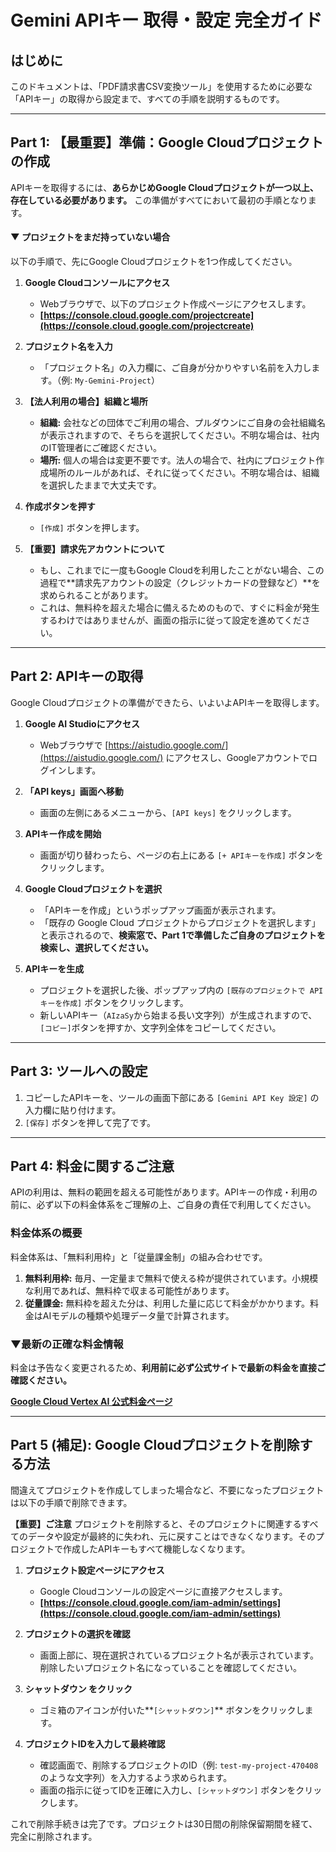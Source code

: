 # Gemini APIキー 取得・設定 完全ガイド

## はじめに

このドキュメントは、「PDF請求書CSV変換ツール」を使用するために必要な「APIキー」の取得から設定まで、すべての手順を説明するものです。

---

## Part 1: 【最重要】準備：Google Cloudプロジェクトの作成

APIキーを取得するには、**あらかじめGoogle Cloudプロジェクトが一つ以上、存在している必要があります。** この準備がすべてにおいて最初の手順となります。

#### ▼ プロジェクトをまだ持っていない場合

以下の手順で、先にGoogle Cloudプロジェクトを1つ作成してください。

1.  **Google Cloudコンソールにアクセス**
    - Webブラウザで、以下のプロジェクト作成ページにアクセスします。
    - **[https://console.cloud.google.com/projectcreate](https://console.cloud.google.com/projectcreate)**

2.  **プロジェクト名を入力**
    - 「プロジェクト名」の入力欄に、ご自身が分かりやすい名前を入力します。（例: `My-Gemini-Project`）

3.  **【法人利用の場合】組織と場所**
    - **組織:** 会社などの団体でご利用の場合、プルダウンにご自身の会社組織名が表示されますので、そちらを選択してください。不明な場合は、社内のIT管理者にご確認ください。
    - **場所:** 個人の場合は変更不要です。法人の場合で、社内にプロジェクト作成場所のルールがあれば、それに従ってください。不明な場合は、組織を選択したままで大丈夫です。

4.  **作成ボタンを押す**
    - `[作成]` ボタンを押します。

5.  **【重要】請求先アカウントについて**
    - もし、これまでに一度もGoogle Cloudを利用したことがない場合、この過程で**請求先アカウントの設定（クレジットカードの登録など）**を求められることがあります。
    - これは、無料枠を超えた場合に備えるためのもので、すぐに料金が発生するわけではありませんが、画面の指示に従って設定を進めてください。

---

## Part 2: APIキーの取得

Google Cloudプロジェクトの準備ができたら、いよいよAPIキーを取得します。

1.  **Google AI Studioにアクセス**
    - Webブラウザで [https://aistudio.google.com/](https://aistudio.google.com/) にアクセスし、Googleアカウントでログインします。

2.  **「API keys」画面へ移動**
    - 画面の左側にあるメニューから、`[API keys]` をクリックします。

3.  **APIキー作成を開始**
    - 画面が切り替わったら、ページの右上にある `[+ APIキーを作成]` ボタンをクリックします。

4.  **Google Cloudプロジェクトを選択**
    - 「APIキーを作成」というポップアップ画面が表示されます。
    - 「既存の Google Cloud プロジェクトからプロジェクトを選択します」と表示されるので、**検索窓で、Part 1で準備したご自身のプロジェクトを検索し、選択してください。**

5.  **APIキーを生成**
    - プロジェクトを選択した後、ポップアップ内の `[既存のプロジェクトで API キーを作成]` ボタンをクリックします。
    - 新しいAPIキー（`AIzaSy`から始まる長い文字列）が生成されますので、`[コピー]`ボタンを押すか、文字列全体をコピーしてください。

---

## Part 3: ツールへの設定

1.  コピーしたAPIキーを、ツールの画面下部にある `[Gemini API Key 設定]` の入力欄に貼り付けます。
2.  `[保存]` ボタンを押して完了です。

---

## Part 4: 料金に関するご注意

APIの利用は、無料の範囲を超える可能性があります。APIキーの作成・利用の前に、必ず以下の料金体系をご理解の上、ご自身の責任で利用してください。

### 料金体系の概要

料金体系は、「無料利用枠」と「従量課金制」の組み合わせです。

1.  **無料利用枠:** 毎月、一定量まで無料で使える枠が提供されています。小規模な利用であれば、無料枠で収まる可能性があります。
2.  **従量課金:** 無料枠を超えた分は、利用した量に応じて料金がかかります。料金はAIモデルの種類や処理データ量で計算されます。

### ▼最新の正確な料金情報

料金は予告なく変更されるため、**利用前に必ず公式サイトで最新の料金を直接ご確認ください。**

**[Google Cloud Vertex AI 公式料金ページ](https://cloud.google.com/vertex-ai/pricing)**

---

## Part 5 (補足): Google Cloudプロジェクトを削除する方法

間違えてプロジェクトを作成してしまった場合など、不要になったプロジェクトは以下の手順で削除できます。

**【重要】ご注意**
プロジェクトを削除すると、そのプロジェクトに関連するすべてのデータや設定が最終的に失われ、元に戻すことはできなくなります。そのプロジェクトで作成したAPIキーもすべて機能しなくなります。

1.  **プロジェクト設定ページにアクセス**
    - Google Cloudコンソールの設定ページに直接アクセスします。
    - **[https://console.cloud.google.com/iam-admin/settings](https://console.cloud.google.com/iam-admin/settings)**

2.  **プロジェクトの選択を確認**
    - 画面上部に、現在選択されているプロジェクト名が表示されています。削除したいプロジェクト名になっていることを確認してください。

3.  **シャットダウン をクリック**
    - ゴミ箱のアイコンが付いた**`[シャットダウン]`** ボタンをクリックします。

4.  **プロジェクトIDを入力して最終確認**
    - 確認画面で、削除するプロジェクトのID（例: `test-my-project-470408`のような文字列）を入力するよう求められます。
    - 画面の指示に従ってIDを正確に入力し、`[シャットダウン]` ボタンをクリックします。

これで削除手続きは完了です。プロジェクトは30日間の削除保留期間を経て、完全に削除されます。
